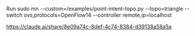 Run sudo mn --custom=/examples/point-intent-topo.py --topo=triangle --switch ovs,protocols=OpenFlow14 --controller remote,ip=localhost

https://claude.ai/share/8e09a74c-8def-4c74-8384-d39138a58a5a